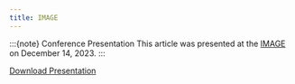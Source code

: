 ```yaml
---
title: IMAGE
---
```


:::{note} Conference Presentation
This article was presented at the [IMAGE](https://library.seg.org/doi/book/10.1190/segeab.42) on December 14, 2023.
:::

[Download Presentation](abstract/presentation/Heagy_IMAGE_2023.pdf)
